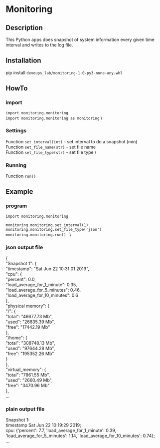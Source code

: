 # Monitoring

## Description

This Python apps does snapshot of system information every given time interval and  writes to the log file.

## Installation

pip install `devoups_lab/monitoring-1.0-py3-none-any.whl`

## HowTo

### import

`import monitoring.monitoring` \
`import monitoring.monitoring as monitoring` \

### Settings
Function `set_interval(int)` - set interval to do a snapshot (min) \
Function `set_file_name(str)` - set file name \
Function `set_file_type(str)` - set file type \

### Running

Function `run()`

## Example

### program

`import monitoring.monitoring `

`monitoring.monitoring.set_interval(1) ` \
`monitoring.monitoring.set_file_type('json') ` \
`monitoring.monitoring.run() ` \

### json output file

{ \
    "Snapshot 1": { \
        "timestamp": "Sat Jun 22 10:31:01 2019", \
        "cpu": { \
            "percent": 0.0, \
            "load_average_for_1_minute": 0.35, \
            "load_average_for_5_minutes": 0.46, \
            "load_average_for_10_minutes": 0.6 \
        }, \
        "physical memory": { \
            "/": { \
                "total": "46677.73 Mb", \
                "used": "26835.39 Mb", \
                "free": "17442.19 Mb" \
            }, \
            "/home": { \
                "total": "308748.13 Mb", \
                "used": "97644.28 Mb", \
                "free": "195352.26 Mb" \
            } \
        }, \
        "virtual_memory": { \
            "total": "7861.55 Mb", \
            "used": "2660.49 Mb", \
            "free": "3470.96 Mb" \
        }, \
...

### plain output file

Snapshot 1: \
timestamp Sat Jun 22 10:19:29 2019; \
cpu: {'percent': 7.7, 'load_average_for_1_minute': 0.39, 'load_average_for_5_minutes': 1.14, 'load_average_for_10_minutes': 0.74}; \
...
